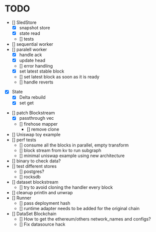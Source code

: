 # TODO

- [] SledStore
    - [x] snapshot store
    - [x] state read
    - [] tests
- [] sequential worker
- [] paralell worker
    - [x] handle ack
    - [x] update head
    - [] error handling
    - [x] set latest stable block
    - [] set latest block as soon as it is ready
    - [] handle reverts
- [x] State 
    - [x] Delta rebuild
    - [x] set get
- [] patch Blockstream
    - [x] passthrough vec<u8>
    - [] firehose mapper
        - [] remove clone
- [] Uniswap toy example
- [] perf tests
    - [] consume all the blocks in parallel, empty transform
    - [] block stream from kv to run subgraph
    - [] minimal uniswap example using new architecture
- [] binary to check data?
- [] test different stores
    - [] postgres? 
    - [] rocksdb 
- [] dataset blockstream
    - [] try to avoid cloning the handler every block
- [] cleanup println and unwrap
- [] Runner
    - [] pass deployment hash
    - [] runtime adapter needs to be added for the original chain
- [] DataSet Blockchain
    - [] How to get the ethereum/others network_names and configs?
    - [] Fix datasource hack

